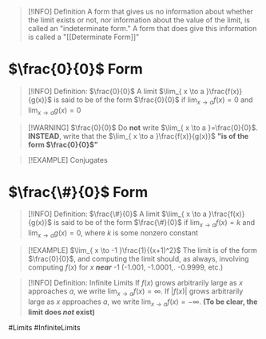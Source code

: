 
> [!INFO] Definition
> A form that gives us no information about whether the limit exists or not, nor information about the value of the limit, is called an "indeterminate form." A form that does give this information is called a "[[Determinate Form]]"
# $\frac{0}{0}$ Form

> [!INFO] Definition: $\frac{0}{0}$
> A limit  $\lim_{ x \to a }\frac{f(x)}{g(x)}$ is said to be of the form $\frac{0}{0}$ if $\lim_{ x \to a }f(x)=0$ and $\lim_{x \to a }g(x)=0$

> [!WARNING] $\frac{0}{0}$
> 	Do **not** write $\lim_{ x \to a }=\frac{0}{0}$. **INSTEAD**, write that the $\lim_{ x \to a }\frac{f(x)}{g(x)}$ **"is of the form $\frac{0}{0}$"**

> [!EXAMPLE] Conjugates
# $\frac{\#}{0}$ Form

> [!INFO] Definition: $\frac{\#}{0}$
> A limit $\lim_{ x \to a }\frac{f(x)}{g(x)}$ is said to be of the form $\frac{\#}{0}$ if $\lim_{ x \to a }f(x)=k$ and $\lim_{ x \to a }g(x)=0,$ where $k$ is some nonzero constant

> [!EXAMPLE] $\lim_{ x \to -1 }\frac{1}{(x+1)^2}$
> The limit is of the form $\frac{0}{0}$, and computing the limit should, as always, involving computing $f(x)$ for $x$ ***near*** -1 (-1.001, -1.0001,. -0.9999, etc.)

> [!INFO] Definition: Infinite Limits
> If $f(x)$ grows arbitrarily large as $x$ approaches $a$, we write $\lim_{ x \to a }f(x)=\infty$. If $|f(x)|$ grows arbitrarily large as $x$ approaches $a$, we write $\lim_{ x \to a }f(x)=-\infty$. **(To be clear, the limit does *not* exist)**






#Limits #InfiniteLimits